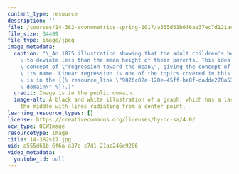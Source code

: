 ```yaml
---
content_type: resource
description: ''
file: /courses/14-382-econometrics-spring-2017/a555d61b6f6aa37ec7d121ac246e9286_14-382s17.jpg
file_size: 34409
file_type: image/jpeg
image_metadata:
  caption: "\_An 1875 illustration showing that the adult children's heights tended\
    \ to deviate less than the mean height of their parents. This idea suggested the\
    \ concept of \"regression toward the mean\", giving the concept of regression\
    \ its name. Linear regression is one of the topics covered in this course. (Image\
    \ is in the {{% resource_link \"9026c02a-120e-45ff-be8f-dadde278a538\" \"public\
    \ domain\" %}}.)"
  credit: Image is in the public domain.
  image-alt: A black and white illustration of a graph, which has a large circle in
    the middle with lines radiating from a center point.
learning_resource_types: []
license: https://creativecommons.org/licenses/by-nc-sa/4.0/
ocw_type: OCWImage
resourcetype: Image
title: 14-382s17.jpg
uid: a555d61b-6f6a-a37e-c7d1-21ac246e9286
video_metadata:
  youtube_id: null
---
```


